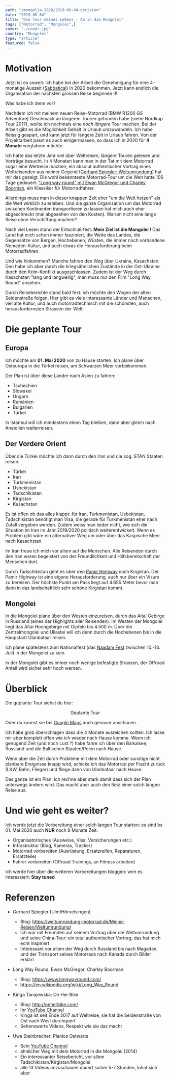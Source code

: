 ```yaml
---
path: "/mongolia-2020/2019-08-04-decision"
date: "2019-08-04"
title: "Die Tour meines Lebens - Ab in die Mongolei"
tags: ["Motorrad", "Mongolei",]
cover: "./cover.jpg"
country: "Mongolei"
type: "article"
featured: false
---
```


# Motivation

Jetzt ist es soweit: ich habe bei der Arbeit die Genehmigung für eine 4-monatige Auszeit ([Sabbatical](https://de.wikipedia.org/wiki/Sabbatical)) in 2020 bekommen. Jetzt kann endlich die Organisation der nächsten grossen Reise beginnen !!!

Was habe ich denn vor?

Nachdem ich mit meinem neuen Reise-Motorrad (BMW R1200 GS Adventure) Geschmack an längeren Touren gefunden habe (siehe Nordkap Tour 2017), wollte ich nochmals eine _noch längere_ Tour machen. Bei der Arbeit gibt es die Möglichkeit Gehalt in Urlaub umzuwandeln. Ich habe fleissig gespart, und kann jetzt für längere Zeit in Urlaub fahren. Von der Projektarbeit passt es auch einigermassen, so dass ich in 2020 für **4 Monate** wegfahren möchte.

Ich hatte das letzte Jahr viel über Weltreisen, längere Touren gelesen und Vorträge besucht. In 4 Monaten kann man in der Tat mit dem Motorrad sogar eine Weltreise machen, ein absolut authentischer Vortrag eines Weltreisenden aus meiner Gegend ([Gerhard Spiegler: Weltumrundung](https://weltumrundung-motorrad.de/Meine-Reisen/Weltumrundung/)) hat mir das gezeigt. Die wohl bekannteste Motorrad-Tour um die Welt hatte 106 Tage gedauert: ["Long way round" mit Ewan McGregor und Charley Boorman](https://en.wikipedia.org/wiki/Long_Way_Round), ein Klassiker für Motorradfahrer.

Allerdings muss man in dieser knappen Zeit eher "um die Welt hetzen" als die Welt wirklich zu erleben. Und die ganze Organisation um das Motorrad zwischen Kontinenten transportieren zu lassen hat mich auch eher abgeschreckt (mal abgesehen von den Kosten). Warum nicht eine lange Reise ohne Verschiffung machen?

Nach viel Lesen stand der Entschluß fest: **Mein Ziel ist die Mongolei !** Das Land hat mich schon immer fasziniert, die Weite des Landes, die Gegensätze von Bergen, Hochebenen, Wüsten, die immer noch vorhandene Nomaden-Kultur, und auch etwas die Herausforderung beim Motorradfahren.

Und wie hinkommen? Manche fahren den Weg über Ukraine, Kasachstan. Den habe ich aber durch die kriegsähnlichen Zustände in der Ost-Ukraine durch den Krim-Konflikt ausgeschlossen. Zudem ist der Weg durch Kasachstan "lang und langweilig", man muss nur den Film "Long Way Round" ansehen.

Durch Reiseberichte stand bald fest: ich möchte den Wegen der alten Seidenstraße folgen. Hier gibt es viele interessante Länder und Menschen, viel alte Kultur, und auch motorradtechnisch mit die schönsten, auch herausfordernsten Strassen der Welt.


# Die geplante Tour

## Europa

Ich möchte am **01. Mai 2020** von zu Hause starten. Ich plane über Osteuropa in die Türkei reisen, am Schwarzen Meer vorbeikommen.

Der Plan ist über diese Länder nach Asien zu fahren:

* Tschechien
* Slowakei
* Ungarn
* Rumänien
* Bulgarien
* Türkei

In Istanbul will ich mindestens einen Tag bleiben, dann aber gleich nach Anatolien weiterreisen.

## Der Vordere Orient

Über die Türkei möchte ich dann durch den Iran und die sog. STAN Staaten reisen.

* Türkei
* Iran
* Turkmenistan
* Usbekistan
* Tadschikistan
* Kirgistan
* Kasachstan

Es ist offen ob das alles klappt: für Iran, Turkmenistan, Usbekistan, Tadschikistan benötigt man Visa, die gerade für Turkmenistan eher nach Zufall vergeben werden. Zudem weiss man leider nicht, wie sich die Situation im Iran im Jahr 2019/2020 politisch weiterentwickelt. Wenn es Problem gibt wäre ein alternativer Weg um oder über das Kaspische Meer nach Kasachstan.

Im Iran freue ich mich vor allem auf die Menschen. Alle Reisenden durch den Iran waren begeistert  von der Freundlichkeit und Hilfsbereitschaft der Menschen dort.

Durch Tadschikistan geht es über den [Pamir Highway](https://de.wikipedia.org/wiki/Pamir_Highway) nach Kirgistan. Der Pamir Highway ist eine eigene Herausforderung, auch nur über ein Visum zu bereisen. Der höchste Punkt am Pass liegt auf 4.655 Meter bevor man dann in das landschaftlich sehr schöne Kirgistan kommt.

## Mongolei

In die Mongolei plane über den Westen einzureisen, durch das Altai Gebirge in Russland (eines der Highlights aller Reisenden). Im Westen der Mongolei liegt das Altai Hochgebirge mit Gipfeln bis 4.500 m. Über die Zentralmongolei und Uliastei will ich denn durch die Hochebenen bis in die Haupstadt Ulanbataar reisen.

Ich plane spätestens zum Nationalfest (das [Naadam Fest](https://de.wikipedia.org/wiki/Naadam) zwischen 10.-13. Juli) in der Mongolei zu sein.

In der Mongolei gibt es immer noch wenige befestigte Strassen, der Offroad Anteil wird sicher sehr hoch werden.

# Überblick

Die geplante Tour siehst du hier:
 
<rehype-image src="Mongolia-2020-tour-plan.png"><center>Geplante Tour</center></rehype-image>

Oder du kannst sie bei [Google Maps](https://www.google.com/maps/@49.3583764,54.9110194,3.86z/data=!4m2!6m1!1s1cLZ-BT91JYC1yVhPoitZd71SLS3JRp33) auch genauer anschauen.

Ich habe grob überschlagen dass die 4 Monate ausreichen sollten. Ich lasse mir aber komplett offen wie ich wieder nach Hause komme. Wenn ich genügend Zeit (und noch Lust ?) habe fahre ich über den Baikalsee, Russland und die Baltischen Staaten/Polen nach Hause.

Wenn aber die Zeit durch Probleme mit dem Motorrad oder sonstige nicht planbare Ereignisse knapp wird, schicke ich das Motorrad per Fracht zurück (LKW, Bahn, Flieger) und fliege dann von Ulanbataar nach Hause.

Das ganze ist ein Plan. Ich rechne aber stark damit dass sich der Plan unterwegs ändern wird. Das macht aber auch den Reiz einer solch langen Reise aus.

# Und wie geht es weiter?

Ich werde jetzt die Vorbereitung einer solch langen Tour starten: es sind bs 01. Mai 2020 auch **NUR** noch 9 Monate Zeit.

* Organisatorisches (Ausweise, Visa, Versicherungen etc.)
* Infrastruktur (Blog, Kameras, Tracker)
* Motorrad vorbereiten (Ausrüstung, Ersatzreifen, Reparaturen, Ersatzteile)
* Fahrer vorbereiten (Offroad Trainings, an Fitness arbeiten)

Ich werde hier über die weiteren Vorbereitungen bloggen: wen es interessiert: **Stay tuned**

# Referenzen

* Gerhard Spiegler (Ulm/Hörvelsingen)
  * Blog: https://weltumrundung-motorrad.de/Meine-Reisen/Weltumrundung/
  * Ich war mit Freunden auf seinem Vortrag über die Weltumrundung und seine China-Tour: ein total authentischer Vortrag, das hat mich echt inspiriert
  * Interessant vor allem der Weg durch Russland bis nach Magadan, und der Transport seines Motorrads nach Kanada durch Bilder erklärt

* Long Way Round, Ewan McGregor, Charley Boorman
  * Blog: https://www.longwayround.com/
  * https://en.wikipedia.org/wiki/Long_Way_Round

* Kinga Tanajewska: On Her Bike
  * Blog: http://onherbike.com/
  * Ihr [YouTube Channel](https://www.youtube.com/channel/UCwn9AheYpfc4F62EZKsOEhw)
  * Kinga ist seit Ende 2017 auf Weltreise, sie hat die Seidenstraße von Ost nach West durchquert
  * Sehenswerte Videos, Respekt wie sie das macht

* Uwe Steinbrecher: Planlos Ostwärts
  * Sein [YouTube Channel](https://www.youtube.com/channel/UCuUF5VCQRYe2z2k_f7tcXCw)
  * ähnlicher Weg mit dem Motorrad in die Mongolei (2014)
  * Ein interessanter Reisebericht, vor allem Tadschikistan/Kirgistan/Mongolei
  * alle 13 Videos anzuschauen dauert sicher 5-7 Stunden, lohnt sich aber
